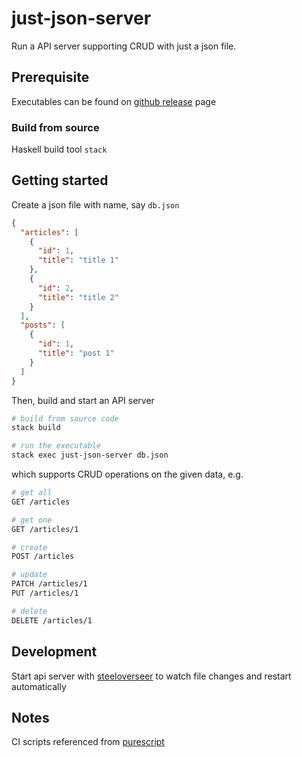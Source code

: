 # just-json-server

Run a API server supporting CRUD with just a json file.

## Prerequisite

Executables can be found on [github release](https://github.com/chauchakching/just-json-server/releases) page

### Build from source

Haskell build tool `stack`

## Getting started

Create a json file with name, say `db.json`

```json
{
  "articles": [
    {
      "id": 1,
      "title": "title 1"
    },
    {
      "id": 2,
      "title": "title 2"
    }
  ],
  "posts": [
    {
      "id": 1,
      "title": "post 1"
    }
  ]
}
```

Then, build and start an API server

```bash
# build from source code
stack build

# run the executable
stack exec just-json-server db.json
```

which supports CRUD operations on the given data, e.g.

```bash
# get all
GET /articles

# get one
GET /articles/1

# create
POST /articles

# update
PATCH /articles/1
PUT /articles/1

# delete
DELETE /articles/1
```

## Development

Start api server with [steeloverseer](https://github.com/schell/steeloverseer) to watch file changes and restart automatically

## Notes

CI scripts referenced from [purescript](https://github.com/purescript/purescript)